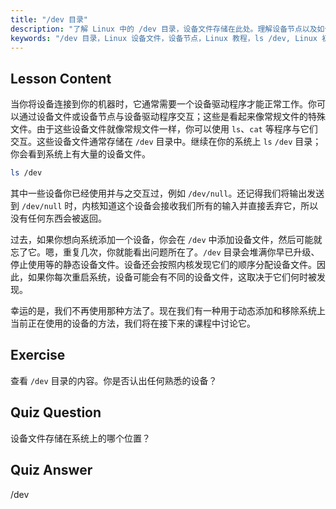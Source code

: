 ```yaml
---
title: "/dev 目录"
description: "了解 Linux 中的 /dev 目录，设备文件存储在此处。理解设备节点以及如何与它们交互。使用 ls 探索 /dev。Linux 初学者指南。"
keywords: "/dev 目录，Linux 设备文件，设备节点，Linux 教程，ls /dev, Linux 初学者，Linux 指南"
---
```


## Lesson Content

当你将设备连接到你的机器时，它通常需要一个设备驱动程序才能正常工作。你可以通过设备文件或设备节点与设备驱动程序交互；这些是看起来像常规文件的特殊文件。由于这些设备文件就像常规文件一样，你可以使用 `ls`、`cat` 等程序与它们交互。这些设备文件通常存储在 `/dev` 目录中。继续在你的系统上 `ls` `/dev` 目录；你会看到系统上有大量的设备文件。

```bash
ls /dev
```

其中一些设备你已经使用并与之交互过，例如 `/dev/null`。还记得我们将输出发送到 `/dev/null` 时，内核知道这个设备会接收我们所有的输入并直接丢弃它，所以没有任何东西会被返回。

过去，如果你想向系统添加一个设备，你会在 `/dev` 中添加设备文件，然后可能就忘了它。嗯，重复几次，你就能看出问题所在了。`/dev` 目录会堆满你早已升级、停止使用等的静态设备文件。设备还会按照内核发现它们的顺序分配设备文件。因此，如果你每次重启系统，设备可能会有不同的设备文件，这取决于它们何时被发现。

幸运的是，我们不再使用那种方法了。现在我们有一种用于动态添加和移除系统上当前正在使用的设备的方法，我们将在接下来的课程中讨论它。

## Exercise

查看 `/dev` 目录的内容。你是否认出任何熟悉的设备？

## Quiz Question

设备文件存储在系统上的哪个位置？

## Quiz Answer

/dev

